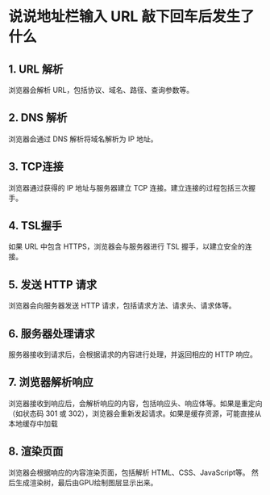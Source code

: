 # 说说地址栏输入 URL 敲下回车后发生了什么
## 1. URL 解析
浏览器会解析 URL，包括协议、域名、路径、查询参数等。

## 2. DNS 解析
浏览器会通过 DNS 解析将域名解析为 IP 地址。

## 3. TCP连接
浏览器通过获得的 IP 地址与服务器建立 TCP 连接。建立连接的过程包括三次握手。

## 4. TSL握手
如果 URL 中包含 HTTPS，浏览器会与服务器进行 TSL 握手，以建立安全的连接。

## 5. 发送 HTTP 请求
浏览器会向服务器发送 HTTP 请求，包括请求方法、请求头、请求体等。

## 6. 服务器处理请求
服务器接收到请求后，会根据请求的内容进行处理，并返回相应的 HTTP 响应。

## 7. 浏览器解析响应
浏览器接收到响应后，会解析响应的内容，包括响应头、响应体等。如果是重定向（如状态码 301 或 302），浏览器会重新发起请求。如果是缓存资源，可能直接从本地缓存中加载

## 8. 渲染页面
浏览器会根据响应的内容渲染页面，包括解析 HTML、CSS、JavaScript等。 然后生成渲染树，最后由GPU绘制图层显示出来。


